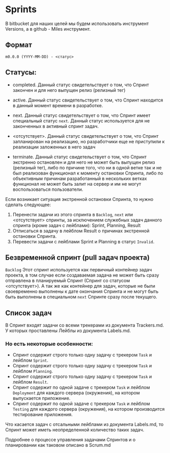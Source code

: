 # Sprints

В bitbucket для наших целей мы будем использовать инструмент Versions,
а в github - Miles инструмент.

## Формат

`m0.0.0 (YYYY-MM-DD) - <статус>`


## Статусы:

* completed.
Данный статус свидетельствует о том, что Спринт закончен и для него выпущен релиз (релизный тег)

* active.
Данный статус свидетельствует о том, что Спринт находится в данный момент времени в разработке.

* next.
Данный статус свидетельствует о том, что Спринт имеет специальный статус `next`.
Данный статус используется для не законченных в активный спринт задач.

* <отсутствует>.
Данный статус свидетельствует о том, что Спринт запланирован на реализацию, 
но разработчики еще не приступили к реализации заложенных в него задач

* terminate.
Данный статус свидетельствует о том, что Спринт экстренно остановлен 
и для него не может быть выпущен релиз (релизный тег), 
либо по причине того, что ни в одной ветке так и не был реализован функционал к моменту остановки Спринта, 
либо по объективным причинам разработанный в нескольких ветках функционал не может быть залит на сервер и им не могут воспользоваться пользователи.

Если возникает ситуация экстренной остановки Спринта, то нужно сделать следующее:

1. Перенести задачи из этого спринта в `Backlog`, `next` или <отсутствует> спринты, за исключением служебных задач данного спринта (кроме задач с лейблами): 
Sprint, Planning, Result
2. Отписаться в задачу в лейблом Result о причинах экстренной остановки Спринта.
3. Перевести задачи с лейблами Sprint и Planning в статус `Invalid`.


## Безвременной спринт (pull задач проекта)

`Backlog`
Этот спринт используется как первичный контейнер задач проекта, 
в том случае если создаваемая задача не может быть сразу отправлена в планируемый Спринт (Спринт со статусом <отсутствует>).
А так же как контейнер для задач, которые не были своевременно выполнены к дате окончания Спринта и не могут быть быть выполнены в 
специальном `next` Спринте сразу после текущего.


## Список задач

В Спринт входят задачи со всеми трекерами из документа Trackers.md.
У которых проставлены Лейблы из документа Labels.md.

### Но есть некоторые особенности:
* Спринт содержит строго только одну задачу с трекером `Task` и лейблом `Sprint`.
* Спринт содержит строго только одну задачу с трекером `Task` и лейблом `Planning`.
* Спринт содержит строго только одну задачу с трекером `Task` и лейблом `Result`.
* Спринт содержит по одной задаче с трекером `Task` и лейблом `Deployment` для каждого сервера (окружения), 
на котором выпускается приложение.
* Спринт содержит по одной задаче с трекером `Task` и лейблом `Testing` для каждого сервера (окружения), 
на котором производится тестирование приложения.

Что касается задач с отсальными лейблами из документа Labels.md, то Спринт может иметь неопределенной количество таких задач.

Подробнее о процессе управления задачами Спринтов и о планировании как таковом описано в Scrum.md